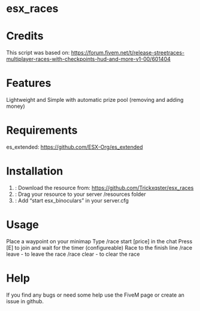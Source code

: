 # esx_races

# Credits

This script was based on: https://forum.fivem.net/t/release-streetraces-multiplayer-races-with-checkpoints-hud-and-more-v1-00/601404

# Features

Lightweight and Simple with automatic prize pool (removing and adding money)

# Requirements

es_extended: https://github.com/ESX-Org/es_extended

# Installation

1. : Download the resource from: https://github.com/Trickxqster/esx_races
2. : Drag your resource to your server /resources folder
3. : Add “start esx_binoculars” in your server.cfg

# Usage

Place a waypoint on your minimap
Type /race start [price] in the chat
Press [E] to join and wait for the timer (configureable)
Race to the finish line
/race leave - to leave the race
/race clear - to clear the race

# Help

If you find any bugs or need some help use the FiveM page or create an issue in github.
